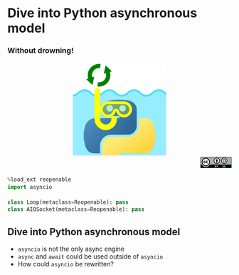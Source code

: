 # Dive into Python asynchronous model
### Without drowning!

<center><img src="logo_pres.png" style="height: 15em;" /></center>
<div align="right"><img src="cc_by_sa.svg" style="width: 5em;" /></div>

```python skip
%load_ext reopenable
import asyncio

class Loop(metaclass=Reopenable): pass
class AIOSocket(metaclass=Reopenable): pass
```

## Dive into Python asynchronous model

* `asyncio` is not the only async engine
* `async` and `await` could be used outside of `asyncio`
* How could `asyncio` be rewritten?
